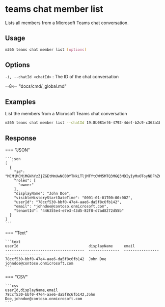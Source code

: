 # teams chat member list

Lists all members from a Microsoft Teams chat conversation.

## Usage

```sh
m365 teams chat member list [options]
```

## Options

`-i, --chatId <chatId>`
: The ID of the chat conversation

--8<-- "docs/cmd/_global.md"

## Examples

List the members from a Microsoft Teams chat conversation

```sh
m365 teams chat member list --chatId 19:8b081ef6-4792-4def-b2c9-c363a1bf41d5_5031bb31-22c0-4f6f-9f73-91d34ab2b32d@unq.gbl.spaces
```

## Response

=== "JSON"

    ```json
    [
      {
        "id": "MCMjMCMjMGNhYzZjZGEtMmUwNC00YTNkLTljMTYtOWM5MTQ3MGQ3MDIyIyMxOToyNDFhZGJmNi0yYTU2LTRjNzItODFmMi02OWU3NWRlNmFjMzRfNzhjY2Y1MzAtYmJmMC00N2U0LWFhZTYtZGE1ZjhjNmZiMTQyQHVucS5nYmwuc3BhY2VzIyM3OGNjZjUzMC1iYmYwLTQ3ZTQtYWFlNi1kYTVmOGM2ZmIxNDI=",
        "roles": [
          "owner"
        ],
        "displayName": "John Doe",
        "visibleHistoryStartDateTime": "0001-01-01T00:00:00Z",
        "userId": "78ccf530-bbf0-47e4-aae6-da5f8c6fb142",
        "email": "johndoe@contoso.onmicrosoft.com",
        "tenantId": "446355e4-e7e3-43d5-82f8-d7ad8272d55b"
      }
    ]
    ```

=== "Text"

    ```text
    userId                                displayName     email
    ------------------------------------  --------------  ---------------------------------
    78ccf530-bbf0-47e4-aae6-da5f8c6fb142  John Doe        johndoe@contoso.onmicrosoft.com
    ```

=== "CSV"

    ```csv
    userId,displayName,email
    78ccf530-bbf0-47e4-aae6-da5f8c6fb142,John Doe,johndoe@contoso.onmicrosoft.com
    ```
